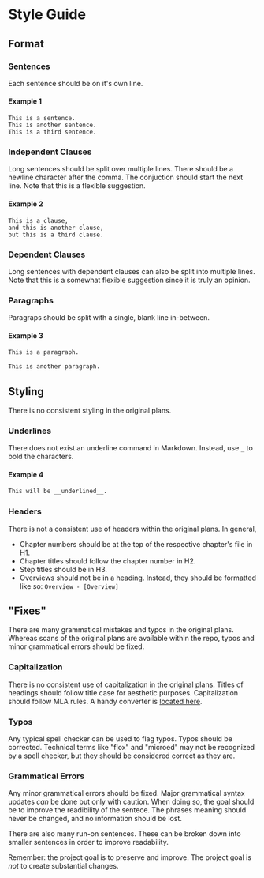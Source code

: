 # Style Guide

## Format

### Sentences

Each sentence should be on it's own line.

#### Example 1

```
This is a sentence.
This is another sentence.
This is a third sentence.
```

### Independent Clauses

Long sentences should be split over multiple lines.
There should be a newline character after the comma.
The conjuction should start the next line.
Note that this is a flexible suggestion.

#### Example 2

```
This is a clause,
and this is another clause,
but this is a third clause.
```

### Dependent Clauses

Long sentences with dependent clauses can also be split into multiple lines.
Note that this is a somewhat flexible suggestion since it is truly an opinion.

### Paragraphs

Paragraps should be split with a single, blank line in-between.

#### Example 3

``` markdown
This is a paragraph.

This is another paragraph.
```

## Styling

There is  no consistent styling in the original plans.

### Underlines

There does not exist an underline command in Markdown.
Instead, use `_` to bold the characters.

#### Example 4

``` markdown
This will be __underlined__.
```

### Headers

There is not a consistent use of headers within the original plans.
In general,

* Chapter numbers should be at the top of the respective chapter's file in H1.
* Chapter titles should follow the chapter number in H2.
* Step titles should be in H3.
* Overviews should not be in a heading. Instead, they should be formatted like so: `Overview - [Overview]`

## "Fixes"

There are many grammatical mistakes and typos in the original plans.
Whereas scans of the original plans are available within the repo,
typos and minor grammatical errors should be fixed.

### Capitalization

There is no consistent use of capitalization in the original plans.
Titles of headings should follow title case for aesthetic purposes.
Capitalization should follow MLA rules.
A handy converter is [located here](https://titlecaseconverter.com/). 

### Typos

Any typical spell checker can be used to flag typos.
Typos should be corrected.
Technical terms like "flox" and "microed" may not be recognized by a spell checker,
but they should be considered correct as they are.

### Grammatical Errors

Any minor grammatical errors should be fixed.
Major grammatical syntax updates *can* be done but only with caution.
When doing so, the goal should be to improve the readibility of the sentece.
The phrases meaning should never be changed,
and no information should be lost.

There are also many run-on sentences.
These can be broken down into smaller sentences in order to improve readability.

Remember: the project goal is to preserve and improve.
The project goal is *not* to create substantial changes.
